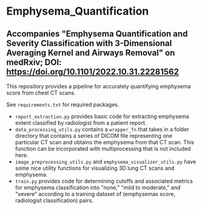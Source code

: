 # Emphysema_Quantification
## Accompanies "Emphysema Quantification and Severity Classification with 3-Dimensional Averaging Kernel and Airways Removal" on medRxiv; DOI: https://doi.org/10.1101/2022.10.31.22281562

This repository provides a pipeline for accurately quantifying emphysema score from chest CT scans.


See `requirements.txt` for required packages.

* `report_extraction.py` provides basic code for extracting emphysema extent classified by radiologist from a patient report.
* `data_processing_utils.py` contains a `wrapper_fn` that takes in a folder directory that contains a series of DICOM file representing one particular CT scan and obtains the emphysema from that CT scan. This function can be incorporated with multiprocessing that is not included here.
* `image_preprocessing_utils.py` and `emphysema_visualizer_utils.py` have some nice utility functions for visualizing 3D lung CT scans and emphysema.
* `train.py` provides code for determining cutoffs and associated metrics for emphysema classification into "none," "mild to moderate," and "severe" according to a training dataset of (emphysemas score, radiologist classification) pairs.
